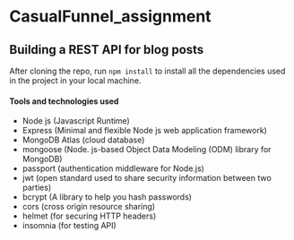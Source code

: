 # CasualFunnel_assignment
## Building a REST API for blog posts
After cloning the repo, run `npm install` to install all the dependencies used in the project in your local machine.   

#### Tools and technologies used
- Node js (Javascript Runtime)
- Express (Minimal and flexible Node js web application framework)
- MongoDB Atlas (cloud database)
- mongoose (Node. js-based Object Data Modeling (ODM) library for MongoDB)
- passport (authentication middleware for Node.js)
- jwt (open standard used to share security information between two parties)
- bcrypt (A library to help you hash passwords)
- cors (cross origin resource sharing)
- helmet (for securing HTTP headers)
- insomnia (for testing API)

